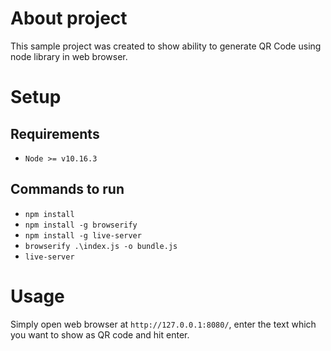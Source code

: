 # About project #
This sample project was created to show ability to generate QR Code using node library in web browser.

# Setup #
## Requirements ##
- `Node >= v10.16.3`
## Commands to run ##
- `npm install`
- `npm install -g browserify`
- `npm install -g live-server`
- `browserify .\index.js -o bundle.js`
- `live-server`

# Usage #
Simply open web browser at `http://127.0.0.1:8080/`, enter the text which you want to show as QR code and hit enter.